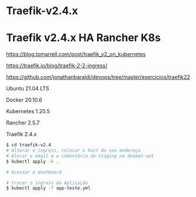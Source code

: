 # Traefik-v2.4.x

# Traefik v2.4.x HA Rancher K8s

https://blog.tomarrell.com/post/traefik_v2_on_kubernetes

https://traefik.io/blog/traefik-2-2-ingress/

https://github.com/jonathanbaraldi/devops/tree/master/exercicios/traefik22

Ubuntu 21.04 LTS

Docker 20.10.6

Kubernetes 1.20.5

Rancher 2.5.7

Traefik 2.4.x


```sh
$ cd traefik-v2.4
# Alterar o ingress, colocar o host do seu endereço
# Alerar o email e o comentário de staging no deamon-set
$ kubectl apply -k .

# Acessar o dashboard

# trocar o ingress da Aplicação
$ kubectl apply -f app-teste.yml

```

